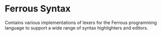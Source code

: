# Ferrous Syntax

Contains various implementations of lexers for the Ferrous programming
language to support a wide range of syntax highlighters and editors.